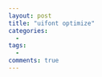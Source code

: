 ```yaml
---
layout: post
title: "uifont optimize"
categories:
  - 
tags:
  - 
comments: true
---
```




<!-- more -->



